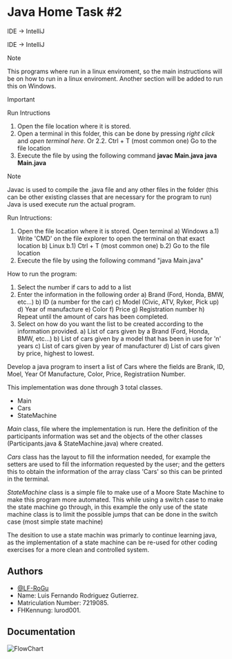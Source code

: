 
# Java Home Task #2

IDE -> IntelliJ

IDE -> IntelliJ

> [!Note]
> This programs where run in a linux enviroment, so the main instructions will be on how to run in a linux enviroment.
> Another section will be added to run this on Windows.

> [!IMPORTANT]
> Run Intructions
> 1. Open the file location where it is stored.
> 2. Open a terminal in this folder, this can be done by pressing *right click* and *open terminal here*.
> Or
> 2.2.
>   Ctrl + T (most common one)
>   Go to the file location
> 3. Execute the file by using the following command
>    **javac Main.java**
>    **java Main.java**

> [!Note]
> Javac is used to compile the .java file and any other files in the folder (this can be other existing classes that are necessary for the program to run)
> Java is used execute *run* the actual program.




Run Intructions:
1. Open the file location where it is stored.
 Open terminal
 a) Windows
   a.1) Write 'CMD' on the file explorer to open the terminal on that exact location
 b) Linux
   b.1) Ctrl + T (most common one)
   b.2) Go to the file location
3. Execute the file by using the following command
   "java Main.java"

How to run the program:
1. Select the number if cars to add to a list
2. Enter the information in the following order
 a) Brand (Ford, Honda, BMW, etc...)
 b) ID (a number for the car)
 c) Model (Civic, ATV, Ryker, Pick up)
 d) Year of manufacture
 e) Color
 f) Price
 g) Registration number
 h) Repeat until the amount of cars has been completed.
3. Select on how do you want the list to be created according to the information provided.
 a) List of cars given by a Brand (Ford, Honda, BMW, etc...)
 b) List of cars given by a model that has been in use for 'n' years
 c) List of cars given by year of manufacturer
 d) List of cars given by price, highest to lowest.
 
Develop a java program to insert a list of Cars where the fields are Brank, ID, Moel, Year Of Manufacture, Color, Price, Registratiion Number.

This implementation was done through 3 total classes.
* Main
* Cars
* StateMachine

*Main* class, file where the implementation is run. Here the definition of the participants information was set and the objects of the other classes (Participants.java & StateMachine.java) where created.

*Cars* class has the layout to fill the information needed, for example the setters are used to fill the information requested by the user; and the getters this to obtain the information of the array class 'Cars' so this can be printed in the terminal.

*StateMachine* class is a simple file to make use of a Moore State Machine to make this program more automated. This while using a switch case to make the state machine go through, in this example the only use of the state machine class is to limit the possible jumps that can be done in the switch case (most simple state machine)


The desition to use a state machin was primarly to continue learning java, as the implementation of a state machine can be re-used for other coding exercises for a more clean and controlled system.

## Authors

- [@LF-RoGu](https://github.com/LF-RoGu)
- Name: Luis Fernando Rodriguez Gutierrez.
- Matriculation Number: 7219085.
- FHKennung: lurod001.

## Documentation

![FlowChart](Java/Java_PreCheck/Java_PreCheck/png/PreCheck-Java.jpg)


